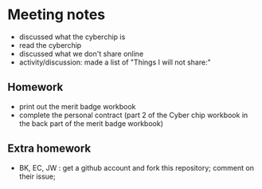 
Meeting notes
=================

* discussed what the cyberchip is
* read the cyberchip
* discussed what we don't share online
* activity/discussion: made a list of "Things I will not share:"

Homework
-----------------
* print out the merit badge workbook
* complete the personal contract (part 2 of the Cyber chip workbook in the back part of the merit badge workbook)

Extra homework
-----------------
* BK, EC, JW : get a github account and fork this repository; comment on their issue;
